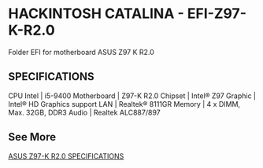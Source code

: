 # HACKINTOSH CATALINA - EFI-Z97-K-R2.0
Folder EFI for motherboard ASUS Z97 K R2.0

SPECIFICATIONS
--------------
CPU	Intel   | i5-9400
Motherboard | Z97-K R2.0
Chipset     | Intel® Z97
Graphic     | Intel® HD Graphics support
LAN         | Realtek® 8111GR
Memory      | 4 x DIMM, Max. 32GB, DDR3
Audio       | Realtek ALC887/897


See More
--------
[ASUS Z97-K R2.0 SPECIFICATIONS](https://origin-www.asus.com/motherboards/z97k_r20/specifications/)




























